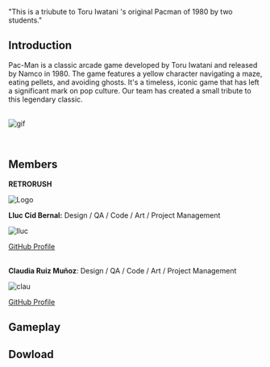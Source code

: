 "This is a triubute to Toru Iwatani 's original Pacman of 1980 by two students."

## **Introduction**


 Pac-Man is a classic arcade game developed by Toru Iwatani and released by Namco in 1980. The game features a yellow character navigating a maze, eating pellets, and avoiding ghosts. It's a timeless, iconic game that has left a significant mark on pop culture. Our team has created a small tribute to this legendary classic.<br><br>

 <p align="center">

  ![gif](https://github.com/Lluccib/PacMan--RetroRush/assets/160216130/96d91584-c127-4e86-b2c2-c85effa1fb55)

<br>










## **Members**

**RETRORUSH**



![Logo](https://github.com/Lluccib/PacMan--RetroRush/assets/160216130/bbffdd6c-f51f-42ea-8971-1281cbc8806a)





**Lluc Cid Bernal:** Design / QA / Code / Art / Project Management

 
  ![lluc](https://github.com/Lluccib/PacMan--RetroRush/assets/160216130/21ebf5b6-8469-4546-b23a-72e10f867cac)

 

  [GitHub Profile](https://github.com/Lluccib)<br><br>


**Claudia Ruiz Muñoz**:                                Design / QA / Code /  Art / Project Management
    

![clau](https://github.com/Lluccib/PacMan--RetroRush/assets/160216130/72187713-146f-4187-bb5c-b52f53aca19c)


 [GitHub Profile](https://github.com/cla4d1a)
    
## **Gameplay**
    
## **Dowload**
